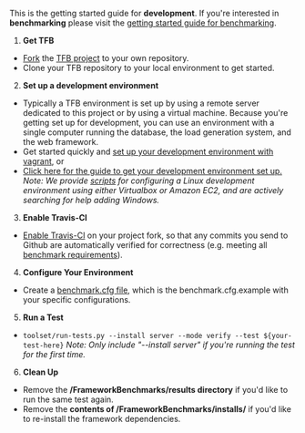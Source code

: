 This is the getting started guide for __development__. If you're interested in __benchmarking__ please visit the [getting started guide for benchmarking](https://github.com/LadyMozzarella/FrameworkBenchmarks/Benchmarking/Getting-Started-Benchmarking).

1. __Get TFB__
  * [Fork](https://help.github.com/articles/fork-a-repo/) the [TFB project](https://github.com/TechEmpower/FrameworkBenchmarks/) to your own repository.
  * Clone your TFB repository to your local environment to get started.
2. __Set up a development environment__  
  * Typically a TFB environment is set up by using a remote server dedicated to this project or by using a virtual machine. Because you're getting set up for development, you can use an environment with a single computer running the database, the load generation system, and the web framework. 
  * Get started quickly and [set up your development environment with vagrant](https://github.com/LadyMozzarella/FrameworkBenchmarks/Development/Vagrant-Development-Environment), or
  * [Click here for the guide to get your development environment set up.](https://github.com/LadyMozzarella/FrameworkBenchmarks/Development/Installation-Guide) *Note: We provide [scripts](https://github.com/LadyMozzarella/FrameworkBenchmarks/Codebase/Summary-of-Script-Directories) for configuring a Linux development environment using either Virtualbox or Amazon EC2, and are actively searching for help adding Windows.*
3. __Enable Travis-CI__
  * [Enable Travis-CI](https://github.com/LadyMozzarella/FrameworkBenchmarks/Development/Travis-CI) on your project fork, so that any commits you send to Github are automatically verified for correctness (e.g. meeting all [benchmark requirements](https://github.com/LadyMozzarella/FrameworkBenchmarks/ProjectInformation/Framework-Tests#requirements)). 
4. __Configure Your Environment__
  * Create a [benchmark.cfg file](https://github.com/LadyMozzarella/FrameworkBenchmarks/Codebase/Configuration-File), which is the benchmark.cfg.example with your specific configurations.
5. __Run a Test__
  * `toolset/run-tests.py --install server --mode verify --test ${your-test-here}` *Note: Only include "--install server" if you're running the test for the first time.*
6. __Clean Up__
  * Remove the __/FrameworkBenchmarks/results directory__ if you'd like to run the same test again.
  * Remove the __contents of /FrameworkBenchmarks/installs/__ if you'd like to re-install the framework dependencies. 